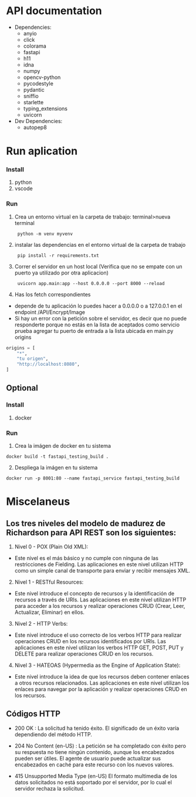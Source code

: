 # API documentation
- Dependencies:
    - anyio
    - click
    - colorama
    - fastapi
    - h11
    - idna
    - numpy
    - opencv-python
    - pycodestyle
    - pydantic
    - sniffio
    - starlette
    - typing_extensions
    - uvicorn
- Dev Dependencies:
    - autopep8

# Run aplication 

### Install 
1. python
2. vscode

### Run 

1. Crea un entorno virtual en la carpeta de trabajo: terminal>nueva terminal

        python -m venv myvenv

2. instalar las dependencias en el entorno virtual de la carpeta de trabajo

        pip install -r requirements.txt

3. Correr el servidor en un host local (Verifica que no se empate con un puerto ya utilizado por otra aplicacion)

        uvicorn app.main:app --host 0.0.0.0 --port 8000 --reload

4. Has los fetch correspondientes

- depende de tu aplicación lo puedes hacer a 0.0.0.0 o a 127.0.0.1 en el endpoint /API/Encrypt/Image
- Si hay un error con la petición sobre el servidor, es decir que no puede responderte porque no estás en la lista de aceptados como servicio prueba agregar tu puerto de entrada a la lista ubicada en main.py origins

~~~python 
origins = [
    "*",
    "tu origen",
    "http://localhost:8080",
]
~~~
## Optional

### Install
1. docker

### Run

1. Crea la imágen de docker en tu sistema
~~~
docker build -t fastapi_testing_build .
~~~

2. Despliega la imágen en tu sistema
~~~
docker run -p 8001:80 --name fastapi_service fastapi_testing_build
~~~

# Miscelaneus

## Los tres niveles del modelo de madurez de Richardson para API REST son los siguientes:

1. Nivel 0 - POX (Plain Old XML): 

- Este nivel es el más básico y no cumple con ninguna de las restricciones de Fielding. Las aplicaciones en este nivel utilizan HTTP como un simple canal de transporte para enviar y recibir mensajes XML.

2. Nivel 1 - RESTful Resources: 

- Este nivel introduce el concepto de recursos y la identificación de recursos a través de URIs. Las aplicaciones en este nivel utilizan HTTP para acceder a los recursos y realizar operaciones CRUD (Crear, Leer, Actualizar, Eliminar) en ellos.

3. Nivel 2 - HTTP Verbs: 

- Este nivel introduce el uso correcto de los verbos HTTP para realizar operaciones CRUD en los recursos identificados por URIs. Las aplicaciones en este nivel utilizan los verbos HTTP GET, POST, PUT y DELETE para realizar operaciones CRUD en los recursos.

4. Nivel 3 - HATEOAS (Hypermedia as the Engine of Application State): 

- Este nivel introduce la idea de que los recursos deben contener enlaces a otros recursos relacionados. Las aplicaciones en este nivel utilizan los enlaces para navegar por la aplicación y realizar operaciones CRUD en los recursos.

## Códigos HTTP

- 200 OK : 
La solicitud ha tenido éxito. El significado de un éxito varía dependiendo del método HTTP.

- 204 No Content (en-US) : 
La petición se ha completado con éxito pero su respuesta no tiene ningún contenido, aunque los encabezados pueden ser útiles. El agente de usuario puede actualizar sus encabezados en caché para este recurso con los nuevos valores.

- 415 Unsupported Media Type (en-US)
El formato multimedia de los datos solicitados no está soportado por el servidor, por lo cual el servidor rechaza la solicitud.